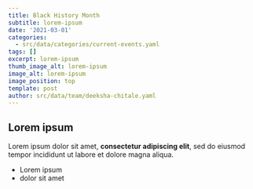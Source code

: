 ```yaml
---
title: Black History Month
subtitle: lorem-ipsum
date: '2021-03-01'
categories:
  - src/data/categories/current-events.yaml
tags: []
excerpt: lorem-ipsum
thumb_image_alt: lorem-ipsum
image_alt: lorem-ipsum
image_position: top
template: post
author: src/data/team/deeksha-chitale.yaml
---
```

## Lorem ipsum

Lorem ipsum dolor sit amet, **consectetur adipiscing elit**, sed do eiusmod tempor incididunt ut labore et dolore magna aliqua.

- Lorem ipsum
- dolor sit amet